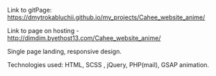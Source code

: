 Link to gitPage: https://dmytrokabluchii.github.io/my_projects/Cahee_website_anime/

Link to page on hosting - http://dimdim.byethost13.com/Cahee_website_anime/

Single page landing, responsive design.

Technologies used: HTML, SCSS , jQuery, PHP(mail), GSAP animation.
